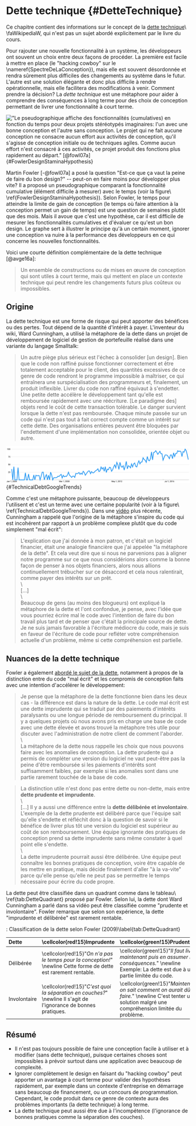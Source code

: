 # Dette technique {#DetteTechnique}

Ce chapitre contient des informations sur le concept de la [dette technique](https://fr.wikipedia.org/wiki/Dette_technique)\ \faWikipediaW, qui n'est pas un sujet abordé explicitement par le livre du cours.

Pour rajouter une nouvelle fonctionnalité à un système, les développeurs ont souvent un choix entre deux façons de procéder. La première est facile à mettre en place (le "hacking cowboy" sur le \nameref{SpectreDeLaConception}), mais elle est souvent désordonnée et rendra sûrement plus difficiles des changements au système dans le futur.
L'autre est une solution élégante et donc plus difficile à rendre opérationnelle, mais elle facilitera des modifications à venir.
Comment prendre la décision?
La *dette technique* est une métaphore pour aider à comprendre des conséquences à long terme pour des choix de conception permettant de livrer une fonctionnalité à court terme.

!["Le pseudographique affiche des fonctionnalités (cumulatives) en fonction du temps pour deux projets stéréotypés imaginaires: l'un avec une bonne conception et l'autre sans conception. Le projet qui ne fait aucune conception ne consacre aucun effort aux activités de conception, qu'il s'agisse de conception initiale ou de techniques agiles. Comme aucun effort n'est consacré à ces activités, ce projet produit des fonctions plus rapidement au départ." [@fowl07a]](images/FowlerPseuoGraphFunctionaltyTime.svg){#FowlerDesignStaminaHypothesis}

Martin Fowler [-@fowl07a] a posé la question "Est-ce que ça vaut la peine de faire du bon design?" -- peut-on en faire moins pour développer plus vite?
Il a proposé un pseudographique comparant la fonctionnalité cumulative (élément difficile à mesurer) avec le temps (voir la figure\ \ref{FowlerDesignStaminaHypothesis}).
Selon Fowler, le temps pour atteindre la limite de gain de conception (le temps où faire attention à la conception permet un gain de temps) est une question de semaines plutôt que des mois.
Mais il avoue que c'est une hypothèse, car il est difficile de mesurer les fonctionnalités cumulatives et d'évaluer ce qu'est un bon design.
Le graphe sert à illustrer le principe qu'à un certain moment, ignorer une conception va nuire à la performance des développeurs en ce qui concerne les nouvelles fonctionnalités.

Voici une courte définition complémentaire de la dette technique [@avge16a]:

> Un ensemble de constructions ou de mises en œuvre de conception qui sont utiles à court terme, mais qui mettent en place un contexte technique qui peut rendre les changements futurs plus coûteux ou impossibles.

## Origine

La dette technique est une forme de risque qui peut apporter des bénéfices ou des pertes. Tout dépend de la quantité d'intérêt à payer. L'inventeur du wiki, Ward Cunningham, a utilisé la métaphore de la dette dans un projet de développement de logiciel de gestion de portefeuille réalisé dans une variante du langage Smalltalk:

> Un autre piège plus sérieux est l'échec à consolider [un design].
> Bien que le code non raffiné puisse fonctionner correctement et être totalement acceptable pour le client, des quantités excessives de ce genre de code rendront le programme impossible à maîtriser, ce qui entraînera une surspécialisation des programmeurs et, finalement, un produit inflexible.
> Livrer du code non raffiné équivaut à s'endetter.
> Une petite dette accélère le développement tant qu'elle est remboursée rapidement avec une réécriture. 
> [Le paradigme des] objets rend le coût de cette transaction tolérable. 
> Le danger survient lorsque la dette n'est pas remboursée. 
> Chaque minute passée sur un code qui n'est pas tout à fait correct compte comme un intérêt sur cette dette. 
> Des organisations entières peuvent être bloquées par l'endettement d'une implémentation non consolidée, orientée objet ou autre.

![Tendances Google (trends.google.com) pour le terme "dette technique" (anglais *technical debt*)](images/TechnicalDebtGoogleTrends.svg){#TechnicalDebtGoogleTrends}

Comme c'est une métaphore puissante, beaucoup de développeurs l'utilisent et c'est un terme avec une certaine popularité (voir à la figure\ \ref{TechnicalDebtGoogleTrends}). Dans une [vidéo](https://www.youtube.com/watch?v=pqeJFYwnkjE) plus récente, Cunningham a rappelé que l'origine de la métaphore s'inspire du code qui est incohérent par rapport à un problème complexe plutôt que du code simplement "mal écrit":

> L'explication que j'ai donnée à mon patron, et c'était un logiciel financier, était une analogie financière que j'ai appelée "la métaphore de la dette". Et cela veut dire que si nous ne parvenions pas à aligner notre programme sur ce que nous considérions alors comme la bonne façon de penser à nos objets financiers, alors nous allions continuellement trébucher sur ce désaccord et cela nous ralentirait, comme payer des intérêts sur un prêt.  
> \   
> [...]  
> \   
> Beaucoup de gens (au moins des blogueurs) ont expliqué la métaphore de la dette et l'ont confondue, je pense, avec l'idée que vous pourriez écrire mal le code avec l'intention de faire du bon travail plus tard et de penser que c'était la principale source de dette. Je ne suis jamais favorable à l'écriture médiocre du code, mais je suis en faveur de l'écriture de code pour refléter votre compréhension actuelle d'un problème, même si cette compréhension est partielle.

## Nuances de la dette technique

Fowler a également [abordé le sujet de la dette](https://martinfowler.com/bliki/TechnicalDebtQuadrant.html), notamment à propos de la distinction entre du code "mal écrit" et les compromis de conception faits avec une intention d'accélérer le développement:

> Je pense que la métaphore de la dette fonctionne bien dans les deux cas - la différence est dans la nature de la dette. Le code mal écrit est une dette imprudente qui se traduit par des paiements d'intérêts paralysants ou une longue période de remboursement du principal. Il y a quelques projets où nous avons pris en charge une base de code avec une dette élevée et avons trouvé la métaphore très utile pour discuter avec l'administration de notre client de comment l'aborder.  
> \   
> La métaphore de la dette nous rappelle les choix que nous pouvons faire avec les anomalies de conception. La dette prudente qui a permis de compléter une version du logiciel ne vaut peut-être pas la peine d'être remboursée si les paiements d'intérêts sont suffisamment faibles, par exemple si les anomalies sont dans une partie rarement touchée de la base de code.  

> La distinction utile n'est donc pas entre dette ou non-dette, mais entre **dette prudente et imprudente**.  
> \   
> [...] Il y a aussi une différence entre la **dette délibérée et involontaire**. L'exemple de la dette prudente est délibéré parce que l'équipe sait qu'elle s'endette et réfléchit donc à la question de savoir si le bénéfice de livrer plus tôt une version du logiciel est supérieur au coût de son remboursement. Une équipe ignorante des pratiques de conception prend sa dette imprudente sans même constater à quel point elle s'endette.  
> \   
> La dette imprudente pourrait aussi être délibérée. Une équipe peut connaître les bonnes pratiques de conception, voire être capable de les mettre en pratique, mais décide finalement d'aller "à la va-vite" parce qu'elle pense qu'elle ne peut pas se permettre le temps nécessaire pour écrire du code propre.

La dette peut être classifiée dans un quadrant comme dans le tableau\ \ref{tab:DetteQuadrant} proposé par Fowler. Selon lui, la dette dont Ward Cunningham a parlé dans sa vidéo peut être classifiée comme "prudente et involontaire". Fowler remarque que selon son expérience, la dette "imprudente et délibérée" est rarement rentable.

: Classification de la dette selon Fowler (2009)\label{tab:DetteQuadrant}

**Dette** | \cellcolor{red!15}**Imprudente** | \cellcolor{green!15}**Prudente**
:--|:----------|:----------
Délibérée | \cellcolor{red!15}"*On n'a pas le temps pour la conception!*" \newline Cette forme de dette est rarement rentable.  |  \cellcolor{green!15}"*Il faut livrer maintenant puis en assumer les conséquences.*" \newline Exemple: La dette est due à une partie limitée du code.
Involontaire | \cellcolor{red!15}"*C'est quoi la séparation en couches?*" \newline Il s'agit de l'ignorance de bonnes pratiques. | \cellcolor{green!15}"*Maintenant on sait comment on aurait dû le faire.*" \newline C'est tenter une solution malgré une compréhension limitée du problème.

## Résumé

- Il n'est pas toujours possible de faire une conception facile à utiliser et à modifier (sans dette technique), puisque certaines choses sont impossibles à prévoir surtout dans une application avec beaucoup de complexité.
- Ignorer complètement le design en faisant du "hacking cowboy" peut apporter un avantage à court terme pour valider des hypothèses rapidement, par exemple dans un contexte d'entreprise en démarrage sans beaucoup de financement, ou un concours de programmation.
Cependant, le code produit dans ce genre de contexte aura des problèmes importants (la dette technique) à long terme.
- La dette technique peut aussi être due à l'incompétence (l'ignorance de bonnes pratiques comme la séparation des couches).
